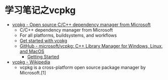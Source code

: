 # 学习笔记之vcpkg

* [vcpkg - Open source C/C++ dependency manager from Microsoft](https://vcpkg.io/en/index.html)
  * C/C++ dependency manager from Microsoft
  * For all platforms, buildsystems, and workflows
  * [Get started with vcpkg](https://vcpkg.io/en/getting-started.html)
  * [GitHub - microsoft/vcpkg: C++ Library Manager for Windows, Linux, and MacOS](https://github.com/microsoft/vcpkg)
    * [Getting Started](https://github.com/microsoft/vcpkg#getting-started)
* [vcpkg - Wikipedia](https://en.wikipedia.org/wiki/Vcpkg)
  * vcpkg is a cross-platform open source package manager by Microsoft.[1]
